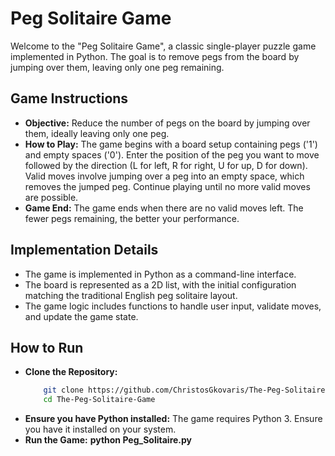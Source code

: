 # Peg Solitaire Game

Welcome to the "Peg Solitaire Game", a classic single-player puzzle game implemented in Python. The goal is to remove pegs from the board by jumping over them, leaving only one peg remaining.

## Game Instructions
- **Objective:** Reduce the number of pegs on the board by jumping over them, ideally leaving only one peg.
- **How to Play:** The game begins with a board setup containing pegs ('1') and empty spaces ('0'). 
  Enter the position of the peg you want to move followed by the direction (L for left, R for right, U for up, D for down). 
  Valid moves involve jumping over a peg into an empty space, which removes the jumped peg. 
  Continue playing until no more valid moves are possible. 
- **Game End:** The game ends when there are no valid moves left. The fewer pegs remaining, the better your performance.


## Implementation Details
- The game is implemented in Python as a command-line interface.
- The board is represented as a 2D list, with the initial configuration matching the traditional English peg solitaire layout.
- The game logic includes functions to handle user input, validate moves, and update the game state.


## How to Run
- **Clone the Repository:**
  ``` bash
      git clone https://github.com/ChristosGkovaris/The-Peg-Solitaire-Game.git
      cd The-Peg-Solitaire-Game
- **Ensure you have Python installed:** The game requires Python 3. Ensure you have it installed on your system.
- **Run the Game:** **python Peg_Solitaire.py**
